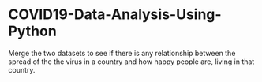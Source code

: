 # COVID19-Data-Analysis-Using-Python
Merge the two datasets to see if there is any relationship between the spread of the the virus in a country and how happy people are, living in that country.

